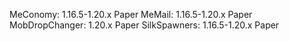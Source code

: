 MeConomy:
1.16.5-1.20.x Paper
MeMail:
1.16.5-1.20.x Paper
MobDropChanger:
1.20.x Paper
SilkSpawners:
1.16.5-1.20.x Paper
